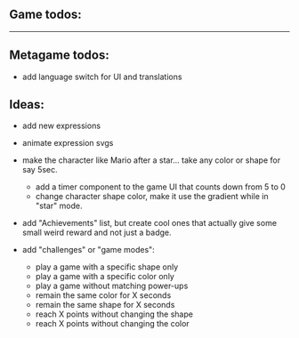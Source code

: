 ## Game todos:

---

## Metagame todos:

- add language switch for UI and translations

## Ideas:

- add new expressions
- animate expression svgs

- make the character like Mario after a star... take any color or shape for say 5sec.

  - add a timer component to the game UI that counts down from 5 to 0
  - change character shape color, make it use the gradient while in "star" mode.

- add "Achievements" list, but create cool ones that actually give some small weird reward and not just a badge.

- add "challenges" or "game modes":
  - play a game with a specific shape only
  - play a game with a specific color only
  - play a game without matching power-ups
  - remain the same color for X seconds
  - remain the same shape for X seconds
  - reach X points without changing the shape
  - reach X points without changing the color
